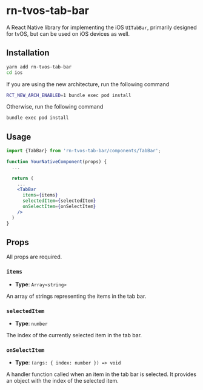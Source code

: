# rn-tvos-tab-bar

A React Native library for implementing the iOS `UITabBar`, primarily designed for tvOS, but can be used on iOS devices as well.

## Installation

```bash
yarn add rn-tvos-tab-bar
cd ios
```

If you are using the new architecture, run the following command
```bash
RCT_NEW_ARCH_ENABLED=1 bundle exec pod install
```
Otherwise, run the following command
```bash
bundle exec pod install
```

## Usage

```jsx
import {TabBar} from 'rn-tvos-tab-bar/components/TabBar';

function YourNativeComponent(props) {
  ...

  return (
    ...
    <TabBar
      items={items}
      selectedItem={selectedItem}
      onSelectItem={onSelectItem}
    />
  )
}
```

## Props

All props are required.

### `items`

- **Type**: `Array<string>`

An array of strings representing the items in the tab bar.

### `selectedItem`

- **Type**: `number`

The index of the currently selected item in the tab bar.

### `onSelectItem`

- **Type**: `(args: { index: number }) => void`

A handler function called when an item in the tab bar is selected. It provides an object with the index of the selected item.
